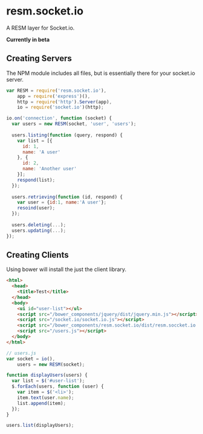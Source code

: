 resm.socket.io
==============

A RESM layer for Socket.io.

**Currently in beta**

Creating Servers
----------------

The NPM module includes all files, but is essentially there for your socket.io server.

```js
var RESM = require('resm.socket.io'),
    app = require('express')(),
    http = require('http').Server(app),
    io = require('socket.io')(http);

io.on('connection', function (socket) {
  var users = new RESM(socket, 'user', 'users');
  
  users.listing(function (query, respond) {
    var list = [{
      id: 1,
      name: 'A user'
    }, {
      id: 2,
      name: 'Another user'
    }];
    respond(list);
  });
  
  users.retrieving(function (id, respond) {
    var user = {id:1, name:'A user'};
    resoind(user);
  });
  
  users.deleting(...);
  users.updating(...);
});
```

Creating Clients
----------------

Using bower will install the just the client library.

```html
<html>
  <head>
    <title>Test</title>
  </head>
  <body>
    <ui id="user-list"></ul>
    <script src="/bower_components/jquery/dist/jquery.min.js"></script>
    <script src="/socket.io/socket.io.js"></script>
    <script src="/bower_components/resm.socket.io/dist/resm.soccket.io.min.js"></script>
    <script src="/users.js"></script>
  </body>
</html>
```

```js
// users.js
var socket = io(),
    users = new RESM(socket);

function displayUsers(users) {
  var list = $('#user-list');
  $.forEach(users, function (user) {
    var item = $('<li>');
    item.text(user.name);
    list.append(item);
  });
}

users.list(displayUsers);
```
